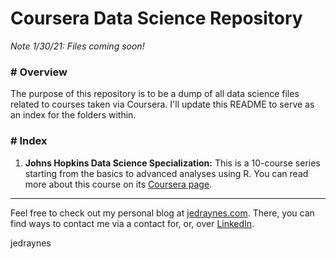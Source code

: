 # Coursera Data Science Repository

*Note 1/30/21: Files coming soon!*

### # Overview
The purpose of this repository is to be a dump of all data science files related to courses taken via Coursera. I'll update this README to serve as an index for the folders within.

### # Index
1. **Johns Hopkins Data Science Specialization:** This is a 10-course series starting from the basics to advanced analyses using R. You can read more about this course on its [Coursera page](https://www.coursera.org/specializations/jhu-data-science).


---
Feel free to check out my personal blog at [jedraynes.com](https://www.jedraynes.com). There, you can find ways to contact me via a contact for, or, over [LinkedIn](https://www.linkedin.com/in/jedraynes/).

jedraynes
